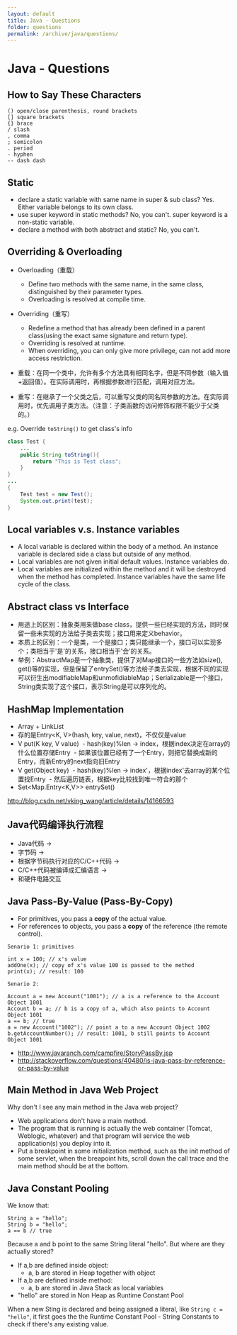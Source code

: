 ```yaml
---
layout: default
title: Java - Questions
folder: questions
permalink: /archive/java/questions/
---
```


# Java - Questions

## How to Say These Characters
```
() open/close parenthesis, round brackets
[] square brackets
{} brace
/ slash
, comma
; semicolon
. period
- hyphen
-- dash dash
```

## Static
- declare a static variable with same name in super & sub class? Yes. Either variable belongs to its own class.
- use super keyword in static methods? No, you can't. super keyword is a non-static variable.
- declare a method with both abstract and static? No, you can't.

## Overriding & Overloading

- Overloading（重载）
  - Define two methods with the same name, in the same class, distinguished by their parameter types.
  - Overloading is resolved at compile time.
- Overriding（重写）
  - Redefine a method that has already been defined in a parent class(using the exact same signature and return type).
  - Overriding is resolved at runtime.
  - When overriding, you can only give more privilege, can not add more access restriction.

- 重载：在同一个类中，允许有多个方法具有相同名字，但是不同参数（输入值+返回值）。在实际调用时，再根据参数进行匹配，调用对应方法。
- 重写：在继承了一个父类之后，可以重写父类的同名同参数的方法。在实际调用时，优先调用子类方法。（注意：子类函数的访问修饰权限不能少于父类的。）

e.g. Override `toString()` to get class's info

~~~ java
class Test {
	...
	public String toString(){
		return "This is Test class";
	}
}
...
{
	Test test = new Test();
	System.out.print(test);
}
~~~

## Local variables v.s. Instance variables
 - A local variable is declared within the body of a method. An instance variable is declared side a class but outside of any method.
 - Local variables are not given initial default values. Instance variables do.
 - Local variables are initialized within the method and it will be destroyed when the method has completed. Instance variables have the same life cycle of the class.

## Abstract class vs Interface
- 用途上的区别：抽象类用来做base class，提供一些已经实现的方法，同时保留一些未实现的方法给子类去实现；接口用来定义behavior。
- 本质上的区别：一个是类，一个是接口；类只能继承一个，接口可以实现多个；类相当于'是'的关系，接口相当于'会'的关系。
- 举例：AbstractMap是一个抽象类，提供了对Map接口的一些方法如size(), get()等的实现，但是保留了entrySet()等方法给子类去实现，根据不同的实现可以衍生出modifiableMap和unmofidiableMap；Serializable是一个接口，String类实现了这个接口，表示String是可以序列化的。

## HashMap Implementation
- Array + LinkList
- 存的是Entry<K, V>(hash, key, value, next)，不仅仅是value
- V put(K key, V value)
  - hash(key)%len -> index，根据index决定在array的什么位置存储Entry
  - 如果该位置已经有了一个Entry，则把它替换成新的Entry，而新Entry的next指向旧Entry
- V get(Object key)
  - hash(key)%len -> index'，根据index'去array的某个位置找Entry
  - 然后遍历链表，根据key比较找到唯一符合的那个
- Set<Map.Entry<K,V>>	entrySet()

<http://blog.csdn.net/vking_wang/article/details/14166593>

## Java代码编译执行流程
- Java代码 ->
- 字节码 ->
- 根据字节码执行对应的C/C++代码 ->
- C/C++代码被编译成汇编语言 ->
- 和硬件电路交互

## Java Pass-By-Value (Pass-By-Copy)

- For primitives, you pass a **copy** of the actual value.
- For references to objects, you pass a **copy** of the reference (the remote control).

```
Senario 1: primitives

int x = 100; // x's value
addOne(x); // copy of x's value 100 is passed to the method
print(x); // result: 100

Senario 2:

Account a = new Account("1001"); // a is a reference to the Account Object 1001
Account b = a; // b is a copy of a, which also points to Account Object 1001
a == b; // true
a = new Account("1002"); // point a to a new Account Object 1002
b.getAccountNumber(); // result: 1001, b still points to Account Object 1001
```

- <http://www.javaranch.com/campfire/StoryPassBy.jsp>
- <http://stackoverflow.com/questions/40480/is-java-pass-by-reference-or-pass-by-value>

## Main Method in Java Web Project

Why don't I see any main method in the Java web project?

- Web applications don't have a main method.
- The program that is running is actually the web container (Tomcat, Weblogic, whatever) and that program will service the web application(s) you deploy into it.
- Put a breakpoint in some initialization method, such as the init method of some servlet, when the breapoint hits, scroll down the call trace and the main method should be at the bottom.

## Java Constant Pooling

We know that:

```
String a = "hello";
String b = "hello";
a == b // true
```

Because a and b point to the same String literal "hello". But where are they actually stored?

- If a,b are defined inside object:
  - a, b are stored in Heap together with object
- If a,b are defined inside method:
  - a, b are stored in Java Stack as local variables
- "hello" are stored in Non Heap as Runtime Constant Pool

When a new Sting is declared and being assigned a literal, like `String c = "hello"`,
it first goes the the Runtime Constant Pool - String Constants to check if there's any existing value.
